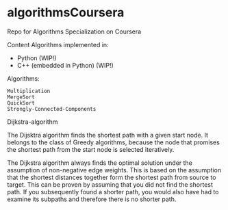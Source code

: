 # algorithmsCoursera
Repo for Algorithms Specialization on Coursera

Content
Algorithms implemented in:
- Python (WIP!)
- C++ (embedded in Python) (WIP!)

Algorithms: 

    Multiplication
    MergeSort
    QuickSort
    Strongly-Connected-Components
 
Dijkstra-algorithm

The Dijsktra algorithm finds the shortest path with a given start node. It belongs to the class of Greedy algorithms, because the node that promises the shortest path from the start node is selected iteratively. 

The Dijkstra algorithm always finds the optimal solution under the assumption of non-negative edge weights. This is based on the assumption that the shortest distances together form the shortest path from source to target. This can be proven by assuming that you did not find the shortest path. If you subsequently found a shorter path, you would also have had to examine its subpaths and therefore there is no shorter path. 

